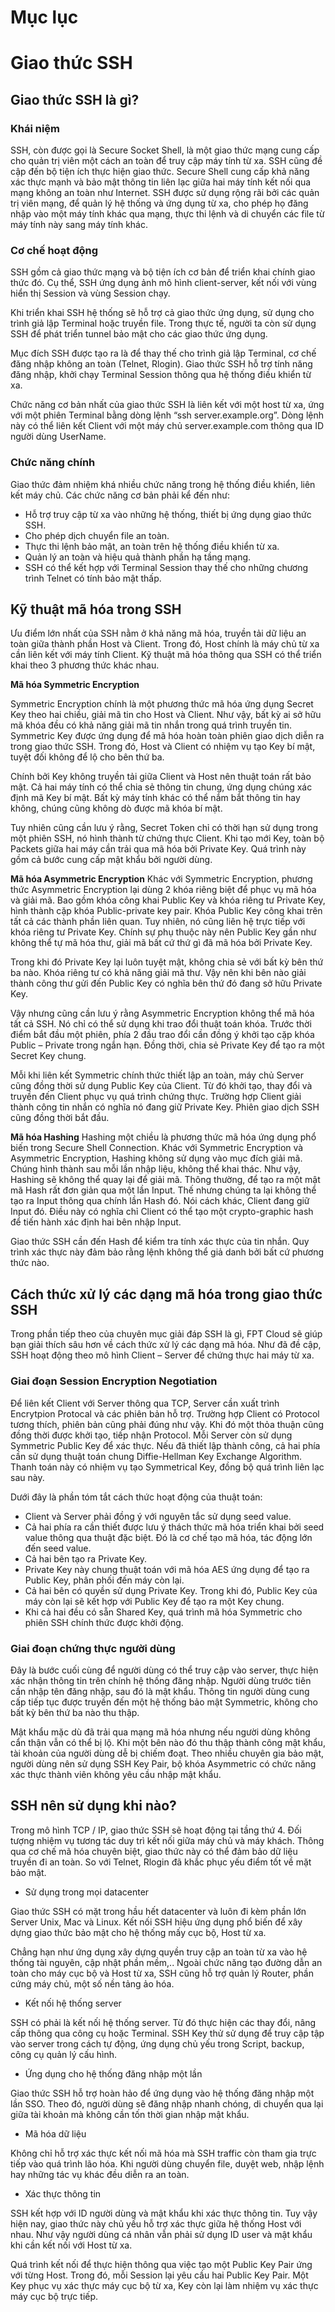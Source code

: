 # Mục lục

# Giao thức SSH

## Giao thức SSH là gì?

### Khái niệm
SSH, còn được gọi là Secure Socket Shell, là một giao thức mạng cung cấp cho quản trị viên một cách an toàn để truy cập máy tính từ xa. SSH cũng đề cập đến bộ tiện ích thực hiện giao thức. Secure Shell cung cấp khả năng xác thực mạnh và bảo mật thông tin liên lạc giữa hai máy tính kết nối qua mạng không an toàn như Internet. SSH được sử dụng rộng rãi bởi các quản trị viên mạng, để quản lý hệ thống và ứng dụng từ xa, cho phép họ đăng nhập vào một máy tính khác qua mạng, thực thi lệnh và di chuyển các file từ máy tính này sang máy tính khác.
### Cơ chế hoạt động
SSH gồm cả giao thức mạng và bộ tiện ích cơ bản để triển khai chính giao thức đó. Cụ thể, SSH ứng dụng ảnh mô hình client-server, kết nối với vùng hiển thị Session và vùng Session chạy.

Khi triển khai SSH hệ thống sẽ hỗ trợ cả giao thức ứng dụng, sử dụng cho trình giả lập Terminal hoặc truyền file. Trong thực tế, người ta còn sử dụng SSH để phát triển tunnel bảo mật cho các giao thức ứng dụng. 

Mục đích SSH được tạo ra là để thay thế cho trình giả lập Terminal, cơ chế đăng nhập không an toàn (Telnet, Rlogin). Giao thức SSH hỗ trợ tính năng đăng nhập, khởi chạy Terminal Session thông qua hệ thống điều khiển từ xa.

Chức năng cơ bản nhất của giao thức SSH là liên kết với một host từ xa, ứng với một phiên Terminal bằng dòng lệnh “ssh server.example.org”. Dòng lệnh này có thể liên kết Client với một máy chủ server.example.com thông qua ID người dùng UserName.

### Chức năng chính
Giao thức đảm nhiệm khá nhiều chức năng trong hệ thống điều khiển, liên kết máy chủ. Các chức năng cơ bản phải kể đến như:
- Hỗ trợ truy cập từ xa vào những hệ thống, thiết bị ứng dụng giao thức SSH.
- Cho phép dịch chuyển file an toàn.
- Thực thi lệnh bảo mật, an toàn trên hệ thống điều khiển từ xa.
- Quản lý an toàn và hiệu quả thành phần hạ tầng mạng.
- SSH có thể kết hợp với Terminal Session thay thế cho những chương trình Telnet có tính bảo mật thấp.

## Kỹ thuật mã hóa trong SSH

Ưu điểm lớn nhất của SSH nằm ở khả năng mã hóa, truyền tải dữ liệu an toàn giữa thành phần Host và Client. Trong đó, Host chính là máy chủ từ xa cần liên kết với máy tính Client. Kỹ thuật mã hóa thông qua SSH có thể triển khai theo 3 phương thức khác nhau.

**Mã hóa Symmetric Encryption**

Symmetric Encryption chính là một phương thức mã hóa ứng dụng Secret Key theo hai chiều, giải mã tin cho Host và Client. Như vậy, bất kỳ ai sở hữu mã khóa đều có khả năng giải mã tin nhắn trong quá trình truyền tin.
Symmetric Key được ứng dụng để mã hóa hoàn toàn phiên giao dịch diễn ra trong giao thức SSH. Trong đó, Host và Client có nhiệm vụ tạo Key bí mật, tuyệt đối không để lộ cho bên thứ ba.

Chính bởi Key không truyền tải giữa Client và Host nên thuật toán rất bảo mật. Cả hai máy tính có thể chia sẻ thông tin chung, ứng dụng chúng xác định mã Key bí mật. Bất kỳ máy tính khác có thể nắm bắt thông tin hay không, chúng cũng không dò được mã khóa bí mật.

Tuy nhiên cũng cần lưu ý rằng, Secret Token chỉ có thời hạn sử dụng trong một phiên SSH, nó hình thành từ chứng thực Client. Khi tạo mới Key, toàn bộ Packets giữa hai máy cần trải qua mã hóa bởi Private Key. Quá trình này gồm cả bước cung cấp mật khẩu bởi người dùng.

**Mã hóa Asymmetric Encryption**
Khác với Symmetric Encryption, phương thức Asymmetric Encryption lại dùng 2 khóa riêng biệt để phục vụ mã hóa và giải mã. Bao gồm khóa công khai Public Key và khóa riêng tư Private Key, hình thành cặp khóa Public-private key pair.
Khóa Public Key công khai trên tất cả các thành phần liên quan. Tuy nhiên, nó cũng liên hệ trực tiếp với khóa riêng tư Private Key. Chính sự phụ thuộc này nên Public Key gần như không thể tự mã hóa thư, giải mã bất cứ thứ gì đã mã hóa bởi Private Key.

Trong khi đó Private Key lại luôn tuyệt mật, không chia sẻ với bất kỳ bên thứ ba nào. Khóa riêng tư có khả năng giải mã thư. Vậy nên khi bên nào giải thành công thư gửi đến Public Key có nghĩa bên thứ đó đang sở hữu Private Key.

Vậy nhưng cũng cần lưu ý rằng Asymmetric Encryption không thể mã hóa tất cả SSH. Nó chỉ có thể sử dụng khi trao đổi thuật toán khóa. Trước thời điểm bắt đầu một phiên, phía 2 đầu trao đổi cần đồng ý khởi tạo cặp khóa Public – Private trong ngắn hạn. Đồng thời, chia sẻ Private Key để tạo ra một Secret Key chung.

Mỗi khi liên kết Symmetric chính thức thiết lập an toàn, máy chủ Server cũng đồng thời sử dụng Public Key của Client. Từ đó khởi tạo, thay đổi và truyền đến Client phục vụ quá trình chứng thực. Trường hợp Client giải thành công tin nhắn có nghĩa nó đang giữ Private Key. Phiên giao dịch SSH cũng đồng thời bắt đầu.

**Mã hóa Hashing**
Hashing một chiều là phương thức mã hóa ứng dụng phổ biến trong Secure Shell Connection. Khác với Symmetric Encryption và Asymmetric Encryption, Hashing không sử dụng vào mục đích giải mã. Chúng hình thành sau mỗi lần nhập liệu, không thể khai thác. Như vậy, Hashing sẽ không thể quay lại để giải mã.
Thông thường, để tạo ra một mật mã Hash rất đơn giản qua một lần Input. Thế nhưng chúng ta lại không thể tạo ra Input thông qua chính lần Hash đó. Nói cách khác, Client đang giữ Input đó. Điều này có nghĩa chỉ Client có thể tạo một crypto-graphic hash để tiến hành xác định hai bên nhập Input.

Giao thức SSH cần đến Hash để kiểm tra tính xác thực của tin nhắn. Quy trình xác thực này đảm bảo rằng lệnh không thể giả danh bởi bất cứ phương thức nào.

## Cách thức xử lý các dạng mã hóa trong giao thức SSH
Trong phần tiếp theo của chuyên mục giải đáp SSH là gì, FPT Cloud sẽ giúp bạn giải thích sâu hơn về cách thức xử lý các dạng mã hóa. Như đã đề cập, SSH hoạt động theo mô hình Client – Server để chứng thực hai máy từ xa.

### Giai đoạn Session Encryption Negotiation
Để liên kết Client với Server thông qua TCP, Server cần xuất trình Encrytpion Protocal và các phiên bản hỗ trợ. Trường hợp Client có Protocol tương thích, phiên bản cũng phải đúng như vậy. Khi đó một thỏa thuận cũng đồng thời được khởi tạo, tiếp nhận Protocol. Mỗi Server còn sử dụng Symmetric Public Key để xác thực.
Nếu đã thiết lập thành công, cả hai phía cần sử dụng thuật toán chung Diffie-Hellman Key Exchange Algorithm. Thanh toán này có nhiệm vụ tạo Symmetrical Key, đồng bộ quá trình liên lạc sau này.

Dưới đây là phần tóm tắt cách thức hoạt động của thuật toán:

- Client và Server phải đồng ý với nguyên tắc sử dụng seed value. 
- Cả hai phía ra cần thiết được lưu ý thách thức mã hóa triển khai bởi seed value thông qua thuật đặc biệt. Đó là cơ chế tạo mã hóa, tác động lớn đến seed value.
- Cả hai bên tạo ra Private Key.
- Private Key này chung thuật toán với mã hóa AES ứng dụng để tạo ra Public Key, phân phối đến máy còn lại.
- Cả hai bên có quyền sử dụng Private Key. Trong khi đó, Public Key của máy còn lại sẽ kết hợp với Public Key để tạo ra một Key chung.
- Khi cả hai đều có sẵn Shared Key, quá trình mã hóa Symmetric cho phiên SSH chính thức được khởi động.

### Giai đoạn chứng thực người dùng 
Đây là bước cuối cùng để người dùng có thể truy cập vào server, thực hiện xác nhận thông tin trên chính hệ thống đăng nhập. Người dùng trước tiên cần nhập tên đăng nhập, sau đó là mật khẩu. Thông tin người dùng cung cấp tiếp tục được truyền đến một hệ thống bảo mật Symmetric, không cho bất kỳ bên thứ ba nào thu thập.

Mật khẩu mặc dù đã trải qua mạng mã hóa nhưng nếu người dùng không cẩn thận vẫn có thể bị lộ. Khi một bên nào đó thu thập thành công mật khẩu, tài khoản của người dùng dễ bị chiếm đoạt. Theo nhiều chuyên gia bảo mật, người dùng nên sử dụng SSH Key Pair, bộ khóa Asymmetric có chức năng xác thực thành viên không yêu cầu nhập mật khẩu.

## SSH nên sử dụng khi nào?

Trong mô hình TCP / IP, giao thức SSH sẽ hoạt động tại tầng thứ 4. Đối tượng nhiệm vụ tương tác duy trì kết nối giữa máy chủ và máy khách. Thông qua cơ chế mã hóa chuyên biệt, giao thức này có thể đảm bảo dữ liệu truyền đi an toàn. So với Telnet, Rlogin đã khắc phục yếu điểm tốt về mặt bảo mật.

- Sử dụng trong mọi datacenter

Giao thức SSH có mặt trong hầu hết datacenter và luôn đi kèm phần lớn Server Unix, Mac và Linux. Kết nối SSH hiệu ứng dụng phổ biến để xây dựng giao thức bảo mật cho hệ thống mấy cục bộ, Host từ xa.

Chẳng hạn như ứng dụng xây dựng quyền truy cập an toàn từ xa vào hệ thống tài nguyên, cập nhật phần mềm,.. Ngoài chức năng tạo đường dẫn an toàn cho máy cục bộ và Host từ xa, SSH cũng hỗ trợ quản lý Router, phần cứng máy chủ, một số nền tảng ảo hóa.

- Kết nối hệ thống server

SSH có phải là kết nối hệ thống server. Từ đó thực hiện các thay đổi, nâng cấp thông qua công cụ hoặc Terminal. SSH Key thử sử dụng để truy cập tập vào server trong cách tự động, ứng dụng chủ yếu trong Script, backup, công cụ quản lý cấu hình.

- Ứng dụng cho hệ thống đăng nhập một lần

Giao thức SSH hỗ trợ hoàn hảo để ứng dụng vào hệ thống đăng nhập một lần SSO. Theo đó, người dùng sẽ đăng nhập nhanh chóng, di chuyển qua lại giữa tài khoản mà không cần tốn thời gian nhập mật khẩu.

- Mã hóa dữ liệu

Không chỉ hỗ trợ xác thực kết nối mã hóa mà SSH traffic còn tham gia trực tiếp vào quá trình lão hóa. Khi người dùng chuyển file, duyệt web, nhập lệnh hay những tác vụ khác đều diễn ra an toàn.

- Xác thực thông tin

SSH kết hợp với ID người dùng và mật khẩu khi xác thực thông tin. Tuy vậy hiện nay, giao thức này chủ yếu hỗ trợ xác thực giữa hệ thống Host với nhau. Như vậy người dùng cá nhân vẫn phải sử dụng ID user và mật khẩu khi cần kết nối với Host từ xa.

Quá trình kết nối để thực hiện thông qua việc tạo một Public Key Pair ứng với từng Host. Trong đó, mỗi Session lại yêu cầu hai Public Key Pair. Một Key phục vụ xác thực máy cục bộ từ xa, Key còn lại làm nhiệm vụ xác thực máy cục bộ trực tiếp.
